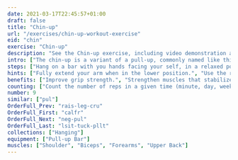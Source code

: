 ```yaml
---
date: 2021-03-17T22:45:57+01:00
draft: false
title: "Chin-up"
url: "/exercises/chin-up-workout-exercise"
eid: "chin"
exercise: "Chin-up"
description: "See the Chin-up exercise, including video demonstration and instructions on how-to perform. Identify benefits and activated body parts, see similar, related and supporting exercises."
intro: ["The chin-up is a variant of a pull-up, commonly named like this when it is performed with the palm of your hands toward your face.", "Sometimes you will find organizations that use the term pull-up interchangeably to refer to both the overhand and underhand grips. Most typically, chin-up is executed with the palm toward you, and pull-up with the palm facing away."]
steps: ["Hang on a bar with you hands facing your self, in a relaxed position.", "Raise your body until your chin is above the bar.", "Lower yourself back down, in a slow and controlled movement."]
hints: ["Fully extend your arm when in the lower position.", "Use the right form.", "If you cand do the exercise, adopt the assisted form or focus on preparation exercises."]
benefits: ["Improve grip strength.", "Strengthen muscles that stabilize the spine, reducing back-pain risks."]
counting: ["Count the number of reps in a given time (minute, day, week, ...)", "Set a goal for a long period, ensuring daily chin-ups.", "Evaluate progress by the number of consecutive repetitions."]
number: 9
similar: ["pul"]
OrderFull_Prev: "rais-leg-cru"
OrderFull_First: "calfr"
OrderFull_Next: "neg-pul"
OrderFull_Last: "lsit-tuck-pllt"
collections: ["Hanging"]
equipment: ["Pull-up Bar"]
muscles: ["Shoulder", "Biceps", "Forearms", "Upper Back"]
---
```

